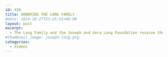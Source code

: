 ```yaml
---
id: 436
title: HONORING THE LONG FAMILY
#date: 2014-10-27T23:25:51+00:00
layout: post
excerpt:
  - The Long Family and the Joseph and Vera Long Foundation receive the 2014 Fiat Lux Award for their volunteer leadership and generosity to UC Santa Cruz.
#thumbnail_image: joseph-long.png
categories:
  - Videos
---
```

